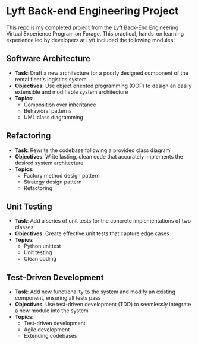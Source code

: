 # Lyft Back-end Engineering Project
This repo is my completed project from the Lyft Back-End Engineering Virtual Experience Program on Forage. This practical, hands-on learning experience led by developers at Lyft included the following modules:

## Software Architecture
- **Task**: Draft a new architecture for a poorly designed component of the rental fleet's logistics system
- **Objectives**: Use object oriented programming (OOP) to design an easily extensible and modifiable system architecture
- **Topics**:
  - Composition over inheritance
  - Behavioral patterns
  - UML class diagramming
  
## Refactoring
- **Task**: Rewrite the codebase following a provided class diagram
- **Objectives**: Write lasting, clean code that accurately implements the desired system architecture
- **Topics**:
  - Factory method design pattern
  - Strategy design pattern
  - Refactoring

## Unit Testing
- **Task**: Add a series of unit tests for the concrete implementations of two classes
- **Objectives**: Create effective unit tests that capture edge cases
- **Topics**:
  - Python unittest
  - Unit testing
  - Clean coding

## Test-Driven Development
- **Task**: Add new functionality to the system and modify an existing component, ensuring all tests pass
- **Objectives**: Use test-driven development (TDD) to seemlessly integrate a new module into the system
- **Topics**:
  - Test-driven development
  - Agile development
  - Extending codebases
